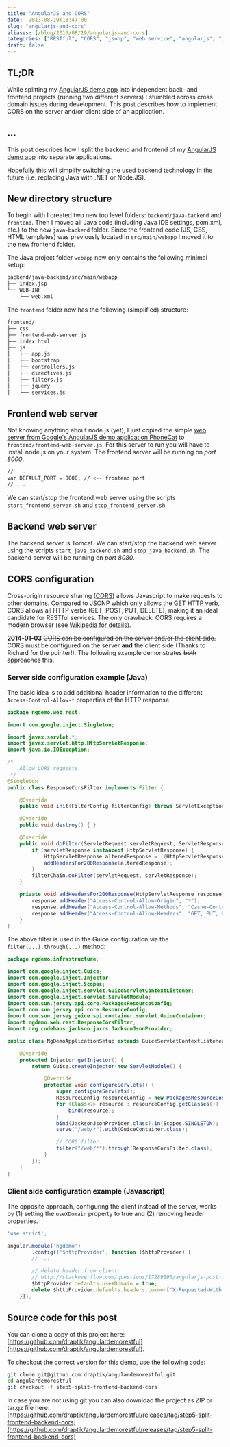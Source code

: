 ```yaml
---
title: "AngularJS and CORS"
date:  2013-08-19T18:47:00
slug: "angularjs-and-cors"
aliases: [/blog/2013/08/19/angularjs-and-cors]
categories: ["RESTful", "CORS", "jsonp", "web service", "angularjs", "javascript", "java"]
draft: false
---
```


## TL;DR

While splitting my [AngularJS demo app](https://github.com/draptik/angulardemorestful) into independent back- and frontend projects (running two different servers) I stumbled across cross domain issues during development. This post describes how to implement CORS on the server and/or client side of an application.

## ...

This post describes how I split the backend and frontend of my [AngularJS demo app](https://github.com/draptik/angulardemorestful) into separate applications.

Hopefully this will simplify switching the used backend technology in the future (i.e. replacing Java with .NET or Node.JS).

## New directory structure

To begin with I created two new top level folders: `backend/java-backend` and `frontend`.
Then I moved all Java code (including Java IDE settings, pom.xml, etc.) to the new `java-backend` folder.
Since the frontend code (JS, CSS, HTML templates) was previously located in `src/main/webapp` I moved it to the new frontend folder.


The Java project folder `webapp` now only contains the following minimal setup:

``` sh
backend/java-backend/src/main/webapp
├── index.jsp
└── WEB-INF
    └── web.xml
```

The `frontend` folder now has the following (simplified) structure:

``` sh
frontend/
├── css
├── frontend-web-server.js
├── index.html
├── js
│   ├── app.js
│   ├── bootstrap
│   ├── controllers.js
│   ├── directives.js
│   ├── filters.js
│   ├── jquery
│   └── services.js
```

## Frontend web server 

Not knowing anything about node.js (yet), I just copied the simple [web server from Google's AngularJS demo application PhoneCat](https://github.com/angular/angular-phonecat/blob/master/scripts/web-server.js) to `frontend/frontend-web-server.js`. For this server to run you will have to install node.js on your system. The frontend server will be running on *port 8000*.

``` sh frontend-web-server.js
// ...
var DEFAULT_PORT = 8000; // <-- frontend port
// ...
```

We can start/stop the frontend web server using the scripts `start_frontend_server.sh` and `stop_frontend_server.sh`.

## Backend web server

The backend server is Tomcat. We can start/stop the backend web server using the scripts `start_java_backend.sh` and `stop_java_backend.sh`. The backend server will be running on *port 8080*.

## CORS configuration

Cross-origin resource sharing ([CORS](http://en.wikipedia.org/wiki/Cross-origin_resource_sharing)) allows Javascript to make requests to other domains. Compared to JSONP which only allows the GET HTTP verb, CORS allows all HTTP verbs (GET, POST, PUT, DELETE), making it an ideal candidate for RESTful services. The only drawback: CORS requires a modern browser (see [Wikipedia for details](http://en.wikipedia.org/wiki/Cross-origin_resource_sharing#Browser_support)). 

**2014-01-03**
~~CORS can be configured on the server and/or the client side.~~
CORS must be configured on the server **and** the client side (Thanks to Richard for the pointer!).
The following example demonstrates ~~both approaches~~ this.

### Server side configuration example (Java)

The basic idea is to add additional header information to the different `Access-Control-Allow-*` properties of the HTTP response.

``` java ResponseCorsFilter.java
package ngdemo.web.rest;

import com.google.inject.Singleton;

import javax.servlet.*;
import javax.servlet.http.HttpServletResponse;
import java.io.IOException;

/*
    Allow CORS requests.
 */
@Singleton
public class ResponseCorsFilter implements Filter {

    @Override
    public void init(FilterConfig filterConfig) throws ServletException { }

    @Override
    public void destroy() { }

    @Override
    public void doFilter(ServletRequest servletRequest, ServletResponse servletResponse, FilterChain filterChain) throws IOException, ServletException {
        if (servletResponse instanceof HttpServletResponse) {
            HttpServletResponse alteredResponse = ((HttpServletResponse) servletResponse);
            addHeadersFor200Response(alteredResponse);
        }
        filterChain.doFilter(servletRequest, servletResponse);
    }

    private void addHeadersFor200Response(HttpServletResponse response) {
        response.addHeader("Access-Control-Allow-Origin", "*");
        response.addHeader("Access-Control-Allow-Methods", "Cache-Control, Pragma, Origin, Authorization, Content-Type, X-Requested-With");
        response.addHeader("Access-Control-Allow-Headers", "GET, PUT, OPTIONS, X-XSRF-TOKEN");
    }
}
```

The above filter is used in the Guice configuration via the `filter(...).through(...)` method:

``` java NgDemoApplicationSetup.java
package ngdemo.infrastructure;

import com.google.inject.Guice;
import com.google.inject.Injector;
import com.google.inject.Scopes;
import com.google.inject.servlet.GuiceServletContextListener;
import com.google.inject.servlet.ServletModule;
import com.sun.jersey.api.core.PackagesResourceConfig;
import com.sun.jersey.api.core.ResourceConfig;
import com.sun.jersey.guice.spi.container.servlet.GuiceContainer;
import ngdemo.web.rest.ResponseCorsFilter;
import org.codehaus.jackson.jaxrs.JacksonJsonProvider;

public class NgDemoApplicationSetup extends GuiceServletContextListener {

    @Override
    protected Injector getInjector() {
        return Guice.createInjector(new ServletModule() {

            @Override
            protected void configureServlets() {
                super.configureServlets();
                ResourceConfig resourceConfig = new PackagesResourceConfig("ngdemo/web");
                for (Class<?> resource : resourceConfig.getClasses()) {
                    bind(resource);
                }
                bind(JacksonJsonProvider.class).in(Scopes.SINGLETON);
                serve("/web/*").with(GuiceContainer.class);

                // CORS filter:
                filter("/web/*").through(ResponseCorsFilter.class);
            }
        });
    }
}
```

### Client side configuration example (Javascript)

The opposite approach, configuring the client instead of the server, works by (1) setting the `useXDomain` property to true and (2) removing header properties.

``` javascript app.js
'use strict';

angular.module('ngdemo')
        .config(['$httpProvider', function ($httpProvider) {
        // ...

        // delete header from client:
        // http://stackoverflow.com/questions/17289195/angularjs-post-data-to-external-rest-api
        $httpProvider.defaults.useXDomain = true;
        delete $httpProvider.defaults.headers.common['X-Requested-With'];
    }]);
```

## Source code for this post

You can clone a copy of this project here: [https://github.com/draptik/angulardemorestful](https://github.com/draptik/angulardemorestful).

To checkout the correct version for this demo, use the following code:

``` sh
git clone git@github.com:draptik/angulardemorestful.git
cd angulardemorestful
git checkout -f step5-split-frontend-backend-cors
```

In case you are not using git you can also download the project as ZIP or tar.gz file here: [https://github.com/draptik/angulardemorestful/releases/tag/step5-split-frontend-backend-cors](https://github.com/draptik/angulardemorestful/releases/tag/step5-split-frontend-backend-cors)
